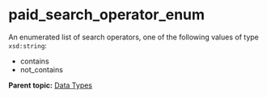 # paid_search_operator_enum

An enumerated list of search operators, one of the following values of type `xsd:string`:

- contains
- not_contains

**Parent topic:** [Data Types](../data_types/c_datatypes.md)

